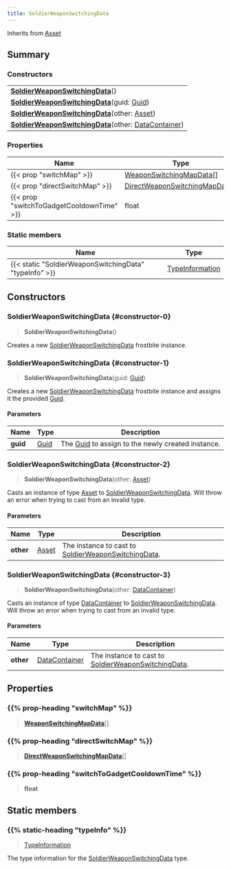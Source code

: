 ```yaml
---
title: SoldierWeaponSwitchingData
---
```


Inherits from 
[Asset](/vext/ref/fb/asset)

## Summary
### Constructors
| |
| ----------- |
| **[SoldierWeaponSwitchingData](#constructor-0)**() |
| **[SoldierWeaponSwitchingData](#constructor-1)**(guid: [Guid](/vext/ref/shared/class/guid)) |
| **[SoldierWeaponSwitchingData](#constructor-2)**(other: [Asset](/vext/ref/fb/asset)) |
| **[SoldierWeaponSwitchingData](#constructor-3)**(other: [DataContainer](/vext/ref/shared/class/datacontainer)) |

### Properties
| Name | Type |
| ---- | ---- |
| {{< prop "switchMap" >}} | [WeaponSwitchingMapData](/vext/ref/fb/weaponswitchingmapdata)[] |
| {{< prop "directSwitchMap" >}} | [DirectWeaponSwitchingMapData](/vext/ref/fb/directweaponswitchingmapdata)[] |
| {{< prop "switchToGadgetCooldownTime" >}} | float |

### Static members
| Name | Type |
| ---- | ---- |
| {{< static "SoldierWeaponSwitchingData" "typeInfo" >}} | [TypeInformation](/vext/ref/shared/class/typeinformation) |

## Constructors
### SoldierWeaponSwitchingData {#constructor-0}
> **SoldierWeaponSwitchingData**()

Creates a new [SoldierWeaponSwitchingData](/vext/ref/fb/soldierweaponswitchingdata) frostbite instance.

### SoldierWeaponSwitchingData {#constructor-1}
> **SoldierWeaponSwitchingData**(guid: [Guid](/vext/ref/shared/class/guid))

Creates a new [SoldierWeaponSwitchingData](/vext/ref/fb/soldierweaponswitchingdata) frostbite instance and assigns it the provided [Guid](/vext/ref/shared/class/guid).

#### Parameters
| Name | Type | Description |
| ---- | ---- | ----------- |
| **guid** | [Guid](/vext/ref/shared/class/guid) | The [Guid](/vext/ref/shared/class/guid) to assign to the newly created instance. |

### SoldierWeaponSwitchingData {#constructor-2}
> **SoldierWeaponSwitchingData**(other: [Asset](/vext/ref/fb/asset))

Casts an instance of type [Asset](/vext/ref/fb/asset) to [SoldierWeaponSwitchingData](/vext/ref/fb/soldierweaponswitchingdata). Will throw an error when trying to cast from an invalid type.

#### Parameters
| Name | Type | Description |
| ---- | ---- | ----------- |
| **other** | [Asset](/vext/ref/fb/asset) | The instance to cast to [SoldierWeaponSwitchingData](/vext/ref/fb/soldierweaponswitchingdata). |

### SoldierWeaponSwitchingData {#constructor-3}
> **SoldierWeaponSwitchingData**(other: [DataContainer](/vext/ref/shared/class/datacontainer))

Casts an instance of type [DataContainer](/vext/ref/shared/class/datacontainer) to [SoldierWeaponSwitchingData](/vext/ref/fb/soldierweaponswitchingdata). Will throw an error when trying to cast from an invalid type.

#### Parameters
| Name | Type | Description |
| ---- | ---- | ----------- |
| **other** | [DataContainer](/vext/ref/shared/class/datacontainer) | The instance to cast to [SoldierWeaponSwitchingData](/vext/ref/fb/soldierweaponswitchingdata). |

## Properties
### {{% prop-heading "switchMap" %}}
> **[WeaponSwitchingMapData](/vext/ref/fb/weaponswitchingmapdata)**[]

### {{% prop-heading "directSwitchMap" %}}
> **[DirectWeaponSwitchingMapData](/vext/ref/fb/directweaponswitchingmapdata)**[]

### {{% prop-heading "switchToGadgetCooldownTime" %}}
> **float**

## Static members
### {{% static-heading "typeInfo" %}}
> [TypeInformation](/vext/ref/shared/class/typeinformation)

The type information for the [SoldierWeaponSwitchingData](/vext/ref/fb/soldierweaponswitchingdata) type.

